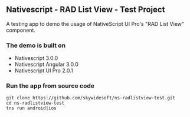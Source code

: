 Nativescript - RAD List View - Test Project
-------------------------------------------

A testing app to demo the usage of NativeScript UI Pro's "RAD List View" component.

### The demo is built on
* Nativescript 3.0.0
* Nativescript Angular 3.0.0
* Nativescript UI Pro 2.0.1

### Run the app from source code
```
git clone https://github.com/skywidesoft/ns-radlistview-test.git
cd ns-radlistview-test
tns run android|ios
```
